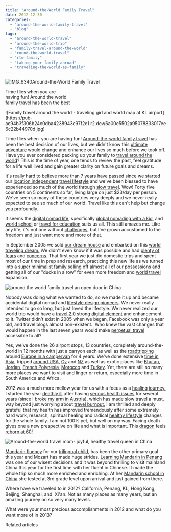 ```yaml
---
title: "Around-the-World Family Travel"
date: 2012-12-30
categories: 
  - "around-the-world-family-travel"
  - "blog"
tags: 
  - "around-the-world-travel"
  - "around-the-world-trip"
  - "family-travel-around-the-world"
  - "round-the-world-travel"
  - "rtw-family"
  - "taking-your-family-abroad"
  - "traveling-the-world-as-family"
---
```


![IMG_6340](https://pub-ac94b3f306b24c0dba4238943c97f2e1.r2.dev/6a00e5502a95078833017d3f4d91d2970c.jpg)Around-the-World Family Travel  
  
Time flies when you are  
having fun! Around the world  
family travel has been the best

<!--more--> ![Family travel around the world - traveling girl and world map at KL airport](https://pub-ac94b3f306b24c0dba4238943c97f2e1.r2.dev/6a00e5502a95078833017ee6c22b44970d.jpg)  
  
  
Time flies when  you are having fun! [Around-the-world family travel](https://pub-ac94b3f306b24c0dba4238943c97f2e1.r2.dev/2010/04/around-the-world-family-travel-soultravelers3-digital-nomad-global-international-family-travel.html "around the world family travel") has been the best decision of our lives, but we didn't know this [ultimate adventure](https://pub-ac94b3f306b24c0dba4238943c97f2e1.r2.dev/2011/02/kids-friends-travel-on-the-ultimate-family-adventure.html "ultimate adventure") would change and enhance our lives so much before we took off. Have you ever considered packing up your family to [travel around the world](https://pub-ac94b3f306b24c0dba4238943c97f2e1.r2.dev/2010/08/around-the-world-with-kids-extended-travel-long-term-travel-families-and-friends.html "travel around the world with kids")? This is the time of year, one tends to review the past, feel gratitude for a life well lived and gain greater clarity on future goals and dreams.  
  
It's really hard to believe more than 7 years have passed since we started our [location independent](https://pub-ac94b3f306b24c0dba4238943c97f2e1.r2.dev/2010/05/globe-trotting-location-independent-kids-friends-perpetual-travelers-tck-long-term-family-travel-.html "location independent") [travel lifestyle](https://pub-ac94b3f306b24c0dba4238943c97f2e1.r2.dev/2011/07/what-our-nomadic-travel-lifestyle-looks-like-family-fun.html "travel lifestyle") and we've been blessed to have experienced so much of the world through [slow travel](https://pub-ac94b3f306b24c0dba4238943c97f2e1.r2.dev/2011/11/slow-travel.html "slow travel"). Wow! Forty five countries on 5 continents so far, living large on just $23/day per person. We've seen so many of these countries very deeply and we never really expected to see so much of our world. Travel like this can't help but change you profoundly.  
  
It seems the [digital nomad life](https://pub-ac94b3f306b24c0dba4238943c97f2e1.r2.dev/2009/04/how-to-travel-the-world-as-a-digital-nomad-family.html "digital nomad lifestyle world travel"), specifically [global nomading with a kid](https://pub-ac94b3f306b24c0dba4238943c97f2e1.r2.dev/2012/06/nomadic-lifestyle-with-children-.html "global nomad kid"), and [world school](https://pub-ac94b3f306b24c0dba4238943c97f2e1.r2.dev/2010/03/long-term-family-travel-homeschool-roadschool-world-school-digitalnomad-lifestyle-design-virtual-.html "world school ") or [travel for education](https://pub-ac94b3f306b24c0dba4238943c97f2e1.r2.dev/2010/04/family-travel-homeschool-education-global-students-lifestyle-design-location-independent-4hww-around.html "travel for education") suits us all. This still amazes me. Like any life, it's not one without [challenges](https://pub-ac94b3f306b24c0dba4238943c97f2e1.r2.dev/2008/08/crazy-travel-ch.html "travel challenges"), but I've grown accustomed to the freedom and just want more and more of that.    
  
In September 2005 we sold [our dream house](https://pub-ac94b3f306b24c0dba4238943c97f2e1.r2.dev/2006/08/home-and-hous-1.html "our dream house") and embarked on this [world traveling dream.](https://pub-ac94b3f306b24c0dba4238943c97f2e1.r2.dev/2010/09/8-reasons-for-a-family-world-trip-international-vacations-holidays-abroad-longterm-travel-rtw.html "world traveling dream") We didn't even know if it was possible and had [plenty of fears](https://pub-ac94b3f306b24c0dba4238943c97f2e1.r2.dev/2012/08/can-you-travel-with-fear-of-flying-vertigo-claustrophobia-and-agoraphobia.html "fear of flying and travel fears") and [concerns](https://pub-ac94b3f306b24c0dba4238943c97f2e1.r2.dev/2011/10/travel-distasters-vacation-nightmares.html "vacation nightmares"). That first year we just did domestic trips and spent most of our time in prep and research, practicing this new life as we turned into a super [minimalist family](https://pub-ac94b3f306b24c0dba4238943c97f2e1.r2.dev/2011/08/minimalist-living-family-travel-lifestyle-books.html "minimalist family tips") selling off almost all of our possessions and getting all of our "ducks in a row" for even more freedom and [world travel](https://pub-ac94b3f306b24c0dba4238943c97f2e1.r2.dev/2011/09/learning-while-traveling-travel-homeschool-road-school-abroad-5-best-reasons.html "world travel and homeschool") expansion.  
  
![around the world family travel an open door in China](https://pub-ac94b3f306b24c0dba4238943c97f2e1.r2.dev/6a00e5502a95078833017c35212a77970b.jpg)  
  
  
Nobody was doing what we wanted to do, so we made it up and became accidental digital nomad and [lifestyle design pioneers](https://pub-ac94b3f306b24c0dba4238943c97f2e1.r2.dev/2010/02/new-york-times-qa-with-soultravelers3-on-frugal-traveler-nomadic-family-traveler-jeanne-dee.html "travel lifestyle pioneers"). We never really intended to go so long, but just loved the lifestyle. We never realized our world trip would have a [travel 2.0](https://pub-ac94b3f306b24c0dba4238943c97f2e1.r2.dev/2009/02/twitter-travel-20.html "travel 2.0") strong [digital element](https://pub-ac94b3f306b24c0dba4238943c97f2e1.r2.dev/2012/08/how-to-stay-connected-with-family-while-you-travel-around-the-world.html "using skype with travel") and enhancement to it. Twitter didn't exist in 2005 when we began, Facebook was only a year old, and travel blogs almost non-existent.  Who knew the vast changes that would happen in the last seven years would make [perpetual travel](https://pub-ac94b3f306b24c0dba4238943c97f2e1.r2.dev/2010/06/early-retirement-perpetual-travel-radical-early-retirement-with-kids-rtw-family-travel-multiyear.html "perpetual travel and early retirement") accessible to all?  
  
Yes, we've done the 26 airport stops, 13 countries, completely around-the-world in 12 months with just a carryon each as well as the [roadtripping](https://pub-ac94b3f306b24c0dba4238943c97f2e1.r2.dev/2011/12/rv-in-europe-road-trip-europe-camping-european-style.html "road trip europe") around [Europe in a campervan](https://pub-ac94b3f306b24c0dba4238943c97f2e1.r2.dev/2012/07/travelling-traveling-around-europe-in-a-campervan.html "travel europe campervan") for 4 years. We've done extensive [time in Asia](https://pub-ac94b3f306b24c0dba4238943c97f2e1.r2.dev/2011/01/tropical-winter-home-in-penang-malaysia-location-indenpendent-digital-nomad-long-term-travel-tips-.html "tropical Asia winter"), tripped [around USA](https://pub-ac94b3f306b24c0dba4238943c97f2e1.r2.dev/2011/10/florida-road-trip-sun-fun-family-vacation.html "florida road trip"), [Oz](https://pub-ac94b3f306b24c0dba4238943c97f2e1.r2.dev/2012/09/visiting-the-sydney-opera-house-must-see-australia-travel.html "travel to Australia") and [NZ](https://pub-ac94b3f306b24c0dba4238943c97f2e1.r2.dev/2011/03/beautiful-new-zealand-kia-kaha.html "New Zealand") as well as exotic places like [Bhutan](https://pub-ac94b3f306b24c0dba4238943c97f2e1.r2.dev/2011/06/bhutan-vacation-facts-and-myths.html "Bhutan"), [Jordan](https://pub-ac94b3f306b24c0dba4238943c97f2e1.r2.dev/2011/06/family-vacation-petra-wow-.html "jordan petra travel"), [French Polynesia](https://pub-ac94b3f306b24c0dba4238943c97f2e1.r2.dev/2010/11/bora-bora-on-a-cheap-budget-travel-tahiti-moorea-and-french-polynesia.html "Bora Bora"), [Morocco](https://pub-ac94b3f306b24c0dba4238943c97f2e1.r2.dev/2007/04/sahara-rainbow.html "sahara in Morocco") and [Turkey](https://pub-ac94b3f306b24c0dba4238943c97f2e1.r2.dev/2007/07/moon-walk.html "cappadocia turkey travel"). Yet, there are still so many more places we want to visit and linger or return, especially more time in South America and Africa.  
  
2012 was a much more mellow year for us with a focus as a [healing journey.](https://pub-ac94b3f306b24c0dba4238943c97f2e1.r2.dev/2012/10/traveling-while-sick-or-with-health-medical-challenges.html "traveling with sick or health challenges") I started the year [deathly ill](https://pub-ac94b3f306b24c0dba4238943c97f2e1.r2.dev/2012/04/health-organic-raw-foods-and-travel.html#more "deathly ill") after having [serious health issues](https://pub-ac94b3f306b24c0dba4238943c97f2e1.r2.dev/2011/09/travel-health-secrets-for-long-term-digital-nomads.html "health issues and travel") for several years (since I [broke my arm in Austria](https://pub-ac94b3f306b24c0dba4238943c97f2e1.r2.dev/2009/09/-a-travelers-tragic-tale-handling-travel-disasters-medical-emergency-.html "broke arm in Austria")), which has made slow travel a must, way beyond just worrying about [travel burnout.](https://pub-ac94b3f306b24c0dba4238943c97f2e1.r2.dev/2011/08/how-to-prevent-travel-burnout.html "travel burnout") I am thrilled and deeply grateful that my health has improved tremendously after some extremely hard work, research, spiritual healing and radical [healthy lifestyle](https://pub-ac94b3f306b24c0dba4238943c97f2e1.r2.dev/health-and-travel/page/2/ "healthy lifestyle") changes for the whole family. I am not 100% yet, but well on my way. Facing death gives one a new prespective on life and what is important. This [dragon](https://pub-ac94b3f306b24c0dba4238943c97f2e1.r2.dev/2012/11/visiting-china-and-dragons.html "dragon year in China") feels [reborn at 60](https://pub-ac94b3f306b24c0dba4238943c97f2e1.r2.dev/2012/04/happy-birthday-baby.html "turning 60")!  
  
![Around-the-world travel mom- joyful, healthy travel queen in China](https://pub-ac94b3f306b24c0dba4238943c97f2e1.r2.dev/6a00e5502a95078833017d3f4fed78970c.jpg)  
  
  
[Mandarin fluency](https://pub-ac94b3f306b24c0dba4238943c97f2e1.r2.dev/2011/01/only-american-girl-in-an-all-mandarin-school-chinese-immersion-in-language-culture-through-school.html "madnarin fluency - American girl learning in Asia") for our [trilingual child](https://pub-ac94b3f306b24c0dba4238943c97f2e1.r2.dev/2011/06/how-to-raise-a-bilingual-or-multi-lingual-child-2.html "how to raise a bilingual or trilingual child"), has been the other primary goal this year and Mozart has made huge strides. [Learning Mandarin in Penang](https://pub-ac94b3f306b24c0dba4238943c97f2e1.r2.dev/2012/06/why-learn-mandarin-in-tropical-asia-penang.html "learning Mandarin in Penang") was one of our wisest decisions and it was beyond thrilling to visit mainland China this year for the first time with her fluent in Chinese. It made the whole trip so much more enriched and enriching. At her [Mandarin school in China](https://pub-ac94b3f306b24c0dba4238943c97f2e1.r2.dev/2012/11/mandarin-immersion-in-china.html "Mandarin school in China - immersion in Beijing") she tested at 3rd grade level upon arrival and just gained from there.  
  
Where have we traveled to in 2012? California, Penang, KL, Hong Kong, Beijing, Shanghai, and  Xi'an. Not as many places as many years, but an amazing journey on so very many levels.  
  
What were your most precious accomplishments in 2012 and what do you want more of in 2013?  
  
  
  
  
  
  

Related articles

